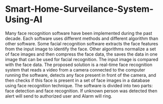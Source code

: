 # Smart-Home-Surveilance-System-Using-AI


  Many face recognition software have been implemented during the past decade. 
Each software uses different methods and different algorithm than other software.
Some facial recognition software extracts the face features from the input image
to identify the face. Other algorithms normalize a set of face images and then 
compress the face data, the saves the data in one image that can be used for facial
recognition. The input image is compared with the face data.
  The proposed solution is a real-time face recognition system that reads a video
from a camera connected to the computer running the software, detects any face
present in front of the camera, and then checks if this face is present in a 
set of face images in a database using face recognition technique. The software
is divided into two parts: face detection and face recognition. If unknown person
was detected then alert will send to authorized user and Alarm will ring.


